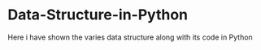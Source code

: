 # Data-Structure-in-Python
Here i have shown the varies data structure along with its code in Python
